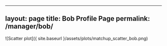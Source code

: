 
---
layout: page
title: Bob Profile Page
permalink: /manager/bob/
---

![Scatter plot]({ site.baseurl }/assets/plots/matchup_scatter_bob.png)
